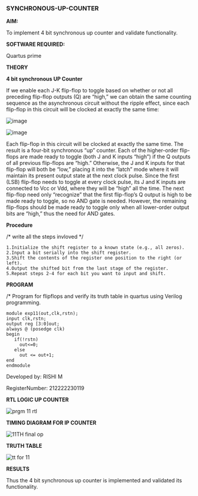 ### SYNCHRONOUS-UP-COUNTER

**AIM:**

To implement 4 bit synchronous up counter and validate functionality.

**SOFTWARE REQUIRED:**

Quartus prime

**THEORY**

**4 bit synchronous UP Counter**

If we enable each J-K flip-flop to toggle based on whether or not all preceding flip-flop outputs (Q) are “high,” we can obtain the same counting sequence as the asynchronous circuit without the ripple effect, since each flip-flop in this circuit will be clocked at exactly the same time:

![image](https://github.com/naavaneetha/SYNCHRONOUS-UP-COUNTER/assets/154305477/d5db3fa0-e413-404c-b80e-b2f39d82e7e8)


![image](https://github.com/naavaneetha/SYNCHRONOUS-UP-COUNTER/assets/154305477/52cb61eb-d04b-442d-810c-31185a68410b)

Each flip-flop in this circuit will be clocked at exactly the same time.
The result is a four-bit synchronous “up” counter. Each of the higher-order flip-flops are made ready to toggle (both J and K inputs “high”) if the Q outputs of all previous flip-flops are “high.”
Otherwise, the J and K inputs for that flip-flop will both be “low,” placing it into the “latch” mode where it will maintain its present output state at the next clock pulse.
Since the first (LSB) flip-flop needs to toggle at every clock pulse, its J and K inputs are connected to Vcc or Vdd, where they will be “high” all the time.
The next flip-flop need only “recognize” that the first flip-flop’s Q output is high to be made ready to toggle, so no AND gate is needed.
However, the remaining flip-flops should be made ready to toggle only when all lower-order output bits are “high,” thus the need for AND gates.

**Procedure**

/* write all the steps invloved */

    1.Initialize the shift register to a known state (e.g., all zeros).
    2.Input a bit serially into the shift register.
    3.Shift the contents of the register one position to the right (or left).
    4.Output the shifted bit from the last stage of the register.
    5.Repeat steps 2-4 for each bit you want to input and shift.

**PROGRAM**

/* Program for flipflops and verify its truth table in quartus using Verilog programming. 

    module exp11(out,clk,rstn);
    input clk,rstn;
    output reg [3:0]out;
    always @ (posedge clk)
    begin
       if(!rstn)
         out<=0;
       else 
         out <= out+1;
    end
    endmodule

    
Developed by: RISHI M

RegisterNumber: 212222230119

**RTL LOGIC UP COUNTER**

![prgm 11 rtl](https://github.com/user-attachments/assets/330476b1-5371-4afb-b68a-4074b6fe36b2)


**TIMING DIAGRAM FOR IP COUNTER**

![11TH final op](https://github.com/user-attachments/assets/1e190c46-8285-47af-942b-5b879bd46981)


**TRUTH TABLE**

![tt for 11](https://github.com/user-attachments/assets/cfb56711-5c2b-4956-bb12-50a741456d35)


**RESULTS**

Thus the 4 bit synchronous up counter is implemented and validated its functionality.
